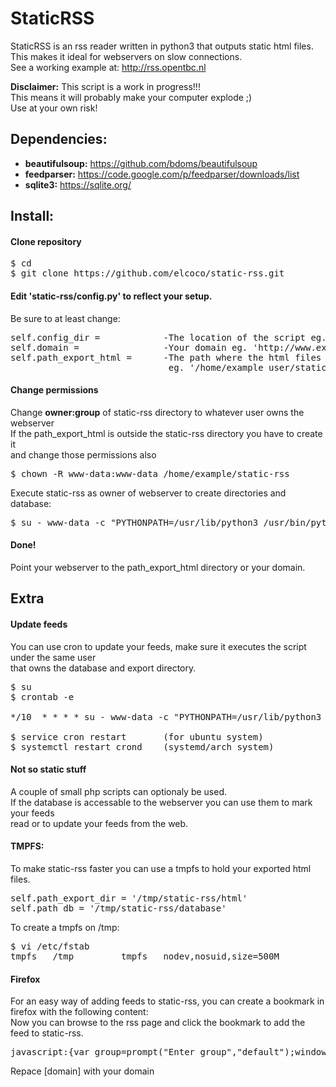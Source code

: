 StaticRSS
=========
StaticRSS is an rss reader written in python3 that outputs static html files.  
This makes it ideal for webservers on slow connections.   
See a working example at: http://rss.opentbc.nl    
  
**Disclaimer:** This script is a work in progress!!!  
This means it will probably make your computer explode ;)  
Use at your own risk!  

## Dependencies:   
* **beautifulsoup:** https://github.com/bdoms/beautifulsoup    
* **feedparser:** https://code.google.com/p/feedparser/downloads/list    
* **sqlite3:** https://sqlite.org/    

## Install:
#### Clone repository  
<pre>
$ cd  
$ git clone https://github.com/elcoco/static-rss.git    
</pre>
#### Edit 'static-rss/config.py' to reflect your setup.
Be sure to at least change:   

<pre>
self.config_dir =            -The location of the script eg. '/home/example_user/static-rss'  
self.domain =                -Your domain eg. 'http://www.example.com'   
self.path_export_html =      -The path where the html files should be exported to     
                              eg. '/home/example_user/static-rss/html' or '/var/www/static-rss'  
</pre>

#### Change permissions
Change **owner:group** of static-rss directory to whatever user owns the webserver    
If the path_export_html is outside the static-rss directory you have to create it     
and change those permissions also    

<pre>
$ chown -R www-data:www-data /home/example/static-rss 
</pre>   

Execute static-rss as owner of webserver to create directories and database:  

<pre>
$ su - www-data -c "PYTHONPATH=/usr/lib/python3 /usr/bin/python3 /home/example/static-rss/static-rss -p -g
</pre>

#### Done!
Point your webserver to the path_export_html directory or your domain.    

## Extra
#### Update feeds
You can use cron to update your feeds, make sure it executes the script under the same user   
that owns the database and export directory.   

<pre>
$ su
$ crontab -e

*/10  * * * * su - www-data -c "PYTHONPATH=/usr/lib/python3 /usr/bin/python3 /home/example/static-rss/static-rss -p -g"

$ service cron restart       (for ubuntu system)
$ systemctl restart crond    (systemd/arch system)
</pre>

#### Not so static stuff
A couple of small php scripts can optionaly be used.  
If the database is accessable to the webserver you can use them to mark your feeds   
read or to update your feeds from the web.  

#### TMPFS:    
To make static-rss faster you can use a tmpfs to hold your exported html files.    
<pre>
self.path_export_dir = '/tmp/static-rss/html'
self.path_db = '/tmp/static-rss/database'   
</pre>

To create a tmpfs on /tmp:

<pre>
$ vi /etc/fstab
tmpfs   /tmp         tmpfs   nodev,nosuid,size=500M          0  0
</pre>

#### Firefox
For an easy way of adding feeds to static-rss, you can create a bookmark in firefox with the following content:   
Now you can browse to the rss page and click the bookmark to add the feed to static-rss.   

<pre>
javascript:{var group=prompt("Enter group","default");window.location.href="[domain]/php/subscribe.php?url="+document.URL+'&group='+group;}
</pre>

Repace [domain] with your domain    
